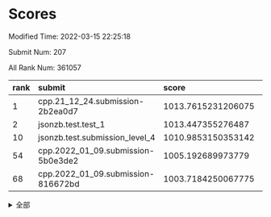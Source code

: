 # Scores

Modified Time: 2022-03-15 22:25:18

Submit Num: 207

All Rank Num: 361057

| rank |               submit               |       score        |       sigma        | pk_num |
| :--- | :--------------------------------- | :----------------- | :----------------- | :----- |
| 1    | cpp.21_12_24.submission-2b2ea0d7   | 1013.7615231206075 | 0.8138442620729058 | 6977   |
| 2    | jsonzb.test.test_1                 | 1013.447355276487  | 0.8195517110439823 | 6973   |
| 10   | jsonzb.test.submission_level_4     | 1010.9853150353142 | 0.7889416489486425 | 6979   |
| 54   | cpp.2022_01_09.submission-5b0e3de2 | 1005.192689973779  | 0.7189108087095    | 6976   |
| 68   | cpp.2022_01_09.submission-816672bd | 1003.7184250067775 | 0.7135492041366311 | 6976   |


<details>
<summary>全部</summary>

| rank |                 submit                 |       score        |       sigma        | pk_num |
| :--- | :------------------------------------- | :----------------- | :----------------- | :----- |
| 1    | cpp.21_12_24.submission-2b2ea0d7       | 1013.7615231206075 | 0.8138442620729058 | 6977   |
| 2    | jsonzb.test.test_1                     | 1013.447355276487  | 0.8195517110439823 | 6973   |
| 3    | gobigger.level_3.submission_level_3_31 | 1012.024821588406  | 0.7825797985201877 | 6976   |
| 4    | gobigger.level_3.submission_level_3_48 | 1011.5485631729714 | 0.7610880832319724 | 6978   |
| 5    | gobigger.level_3.submission_level_3_33 | 1011.0844545448693 | 0.7809518861432955 | 6978   |
| 6    | gobigger.level_3.submission_level_3_42 | 1011.0431551730715 | 0.7704554525670448 | 6977   |
| 7    | gobigger.level_3.submission_level_3_22 | 1011.0205505618678 | 0.766946861220124  | 6974   |
| 8    | gobigger.level_3.submission_level_3_18 | 1011.0028677307091 | 0.7439601582743719 | 6978   |
| 9    | gobigger.level_3.submission_level_3_1  | 1010.986638813432  | 0.7626862428362918 | 6981   |
| 10   | jsonzb.test.submission_level_4         | 1010.9853150353142 | 0.7889416489486425 | 6979   |
| 11   | gobigger.level_3.submission_level_3_40 | 1010.835078347662  | 0.7679745457519911 | 6980   |
| 12   | gobigger.level_3.submission_level_3_16 | 1010.7928192223885 | 0.7496425497322176 | 6976   |
| 13   | gobigger.level_3.submission_level_3_7  | 1010.7777156736811 | 0.7780522960170596 | 6977   |
| 14   | gobigger.level_3.submission_level_3_38 | 1010.7229676588975 | 0.7601414436750851 | 6976   |
| 15   | gobigger.level_3.submission_level_3_44 | 1010.6670695918851 | 0.7556929094276055 | 6976   |
| 16   | gobigger.level_3.submission_level_3_3  | 1010.6092329052656 | 0.7491944132269358 | 6977   |
| 17   | gobigger.level_3.submission_level_3_36 | 1010.5846582576747 | 0.7629116563561045 | 6975   |
| 18   | gobigger.level_3.submission_level_3_39 | 1010.5795927004593 | 0.764770878597157  | 6977   |
| 19   | gobigger.level_3.submission_level_3_43 | 1010.5722732411687 | 0.7610804269093883 | 6974   |
| 20   | gobigger.level_3.submission_level_3_5  | 1010.55735622029   | 0.7851740034327768 | 6973   |
| 21   | gobigger.level_3.submission_level_3_19 | 1010.5116774102161 | 0.768515215133221  | 6974   |
| 22   | gobigger.level_3.submission_level_3_49 | 1010.5002031312071 | 0.7614276258889673 | 6974   |
| 23   | gobigger.level_3.submission_level_3_34 | 1010.4242801029899 | 0.7618366669199488 | 6978   |
| 24   | gobigger.level_3.submission_level_3_10 | 1010.2984715920034 | 0.7568616473001175 | 6978   |
| 25   | gobigger.level_3.submission_level_3_17 | 1010.2835877937869 | 0.7891891944697048 | 6979   |
| 26   | gobigger.level_3.submission_level_3_15 | 1010.2326730960347 | 0.7694353940409736 | 6976   |
| 27   | gobigger.level_3.submission_level_3_47 | 1010.2295481886194 | 0.7729807724138774 | 6971   |
| 28   | gobigger.level_3.submission_level_3_12 | 1010.2071081964237 | 0.7512783591651723 | 6977   |
| 29   | gobigger.level_3.submission_level_3_20 | 1010.2028766844132 | 0.7657603764048546 | 6973   |
| 30   | gobigger.level_3.submission_level_3_45 | 1010.1075522563551 | 0.7702789991235408 | 6976   |
| 31   | gobigger.level_3.submission_level_3_37 | 1010.0875335428816 | 0.7498910805267484 | 6978   |
| 32   | gobigger.level_3.submission_level_3_6  | 1010.0786037911593 | 0.7646232310158323 | 6979   |
| 33   | gobigger.level_3.submission_level_3_23 | 1010.0748148090919 | 0.7693162291766372 | 6980   |
| 34   | gobigger.level_3.submission_level_3_4  | 1010.0714981893043 | 0.7523602288634966 | 6976   |
| 35   | gobigger.level_3.submission_level_3_26 | 1010.0320230895912 | 0.7941430410885375 | 6983   |
| 36   | gobigger.level_3.submission_level_3_30 | 1010.0123579078211 | 0.7454952443167916 | 6977   |
| 37   | gobigger.level_3.submission_level_3_24 | 1009.9532983361241 | 0.7424570835086699 | 6971   |
| 38   | gobigger.level_3.submission_level_3_8  | 1009.8398401828947 | 0.7725698715107789 | 6979   |
| 39   | gobigger.level_3.submission_level_3_27 | 1009.7966607211652 | 0.7629303938658315 | 6976   |
| 40   | gobigger.level_3.submission_level_3_14 | 1009.6286443457043 | 0.7614450822258411 | 6977   |
| 41   | gobigger.level_3.submission_level_3_9  | 1009.5524143893639 | 0.7527849986211178 | 6976   |
| 42   | gobigger.level_3.submission_level_3_25 | 1009.5215054848139 | 0.7414514022017329 | 6976   |
| 43   | gobigger.level_3.submission_level_3_13 | 1009.353207816722  | 0.7502667608288228 | 6976   |
| 44   | gobigger.level_3.submission_level_3_35 | 1009.3506085679578 | 0.7749642920414558 | 6974   |
| 45   | gobigger.level_3.submission_level_3_21 | 1009.2845643057329 | 0.7378523415518297 | 6976   |
| 46   | gobigger.level_3.submission_level_3_0  | 1009.2315470815707 | 0.7483541554691765 | 6978   |
| 47   | gobigger.level_3.submission_level_3_11 | 1009.1817542386985 | 0.7337679455864667 | 6978   |
| 48   | gobigger.level_3.submission_level_3_28 | 1009.0647920292209 | 0.7371610459648049 | 6977   |
| 49   | gobigger.level_3.submission_level_3_29 | 1009.056054449876  | 0.7587925708096345 | 6978   |
| 50   | gobigger.level_3.submission_level_3_46 | 1009.0276851172351 | 0.7504680908860393 | 6974   |
| 51   | gobigger.level_3.submission_level_3_2  | 1008.9945949970772 | 0.7617189767254491 | 6978   |
| 52   | gobigger.level_3.submission_level_3_41 | 1008.5791419309442 | 0.7701809299227275 | 6977   |
| 53   | gobigger.level_3.submission_level_3_32 | 1007.4525446533474 | 0.7411412980482625 | 6977   |
| 54   | cpp.2022_01_09.submission-5b0e3de2     | 1005.192689973779  | 0.7189108087095    | 6976   |
| 55   | gobigger.level_1.submission_level_1_26 | 1004.6881837007691 | 0.7195424537513763 | 6977   |
| 56   | gobigger.level_1.submission_level_1_16 | 1004.6443888302216 | 0.7049715256896455 | 6981   |
| 57   | gobigger.level_1.submission_level_1_48 | 1004.5446660296095 | 0.7098165733418532 | 6974   |
| 58   | gobigger.level_1.submission_level_1_38 | 1004.5089129115205 | 0.7145447601445728 | 6977   |
| 59   | gobigger.level_1.submission_level_1_15 | 1004.2382197539943 | 0.7106128083576422 | 6974   |
| 60   | gobigger.level_1.submission_level_1_40 | 1004.0200868717931 | 0.7238490125074695 | 6978   |
| 61   | gobigger.level_1.submission_level_1_42 | 1004.0145825928922 | 0.7217529511722981 | 6976   |
| 62   | gobigger.level_1.submission_level_1_13 | 1004.0004760201246 | 0.7178871169558538 | 6979   |
| 63   | gobigger.level_1.submission_level_1_6  | 1003.9879277445773 | 0.7163940878029544 | 6987   |
| 64   | gobigger.level_1.submission_level_1_43 | 1003.9853308965926 | 0.7217076027922372 | 6982   |
| 65   | gobigger.level_1.submission_level_1_44 | 1003.8666403566626 | 0.7171147111110592 | 6971   |
| 66   | gobigger.level_1.submission_level_1_12 | 1003.8474973535054 | 0.7137402861305244 | 6979   |
| 67   | gobigger.level_1.submission_level_1_35 | 1003.8244884859079 | 0.7188022622764996 | 6976   |
| 68   | cpp.2022_01_09.submission-816672bd     | 1003.7184250067775 | 0.7135492041366311 | 6976   |
| 69   | gobigger.level_1.submission_level_1_24 | 1003.7144639720084 | 0.7200419074976041 | 6976   |
| 70   | gobigger.level_1.submission_level_1_17 | 1003.7018158116018 | 0.7284088482165257 | 6976   |
| 71   | gobigger.level_1.submission_level_1_11 | 1003.6806071159361 | 0.7110141171268628 | 6981   |
| 72   | gobigger.level_1.submission_level_1_1  | 1003.6551151718523 | 0.7242319260452602 | 6976   |
| 73   | gobigger.level_1.submission_level_1_2  | 1003.6515368727802 | 0.7237171495267505 | 6982   |
| 74   | gobigger.level_1.submission_level_1_14 | 1003.6011189557508 | 0.720228025017782  | 6978   |
| 75   | gobigger.level_1.submission_level_1_46 | 1003.5593140170313 | 0.7187322983392119 | 6977   |
| 76   | gobigger.level_1.submission_level_1_3  | 1003.4714210575252 | 0.7117395455852166 | 6970   |
| 77   | gobigger.level_1.submission_level_1_32 | 1003.3844521289456 | 0.7201930782395054 | 6978   |
| 78   | gobigger.level_1.submission_level_1_47 | 1003.345200804525  | 0.7069398711634347 | 6978   |
| 79   | gobigger.level_1.submission_level_1_23 | 1003.273401979695  | 0.7149147596002893 | 6981   |
| 80   | gobigger.level_1.submission_level_1_25 | 1003.1757895089269 | 0.7144208109817903 | 6979   |
| 81   | gobigger.level_1.submission_level_1_34 | 1003.1699076421596 | 0.7187513194579046 | 6978   |
| 82   | gobigger.level_1.submission_level_1_4  | 1003.1660554101533 | 0.716414314695098  | 6977   |
| 83   | gobigger.level_1.submission_level_1_8  | 1003.1156927230562 | 0.7164907739752726 | 6977   |
| 84   | gobigger.level_1.submission_level_1_37 | 1003.0889339237672 | 0.7185873565601717 | 6971   |
| 85   | gobigger.level_1.submission_level_1_30 | 1003.0859754940891 | 0.7114809487517544 | 6977   |
| 86   | gobigger.level_1.submission_level_1_31 | 1003.0615208477144 | 0.7215384008951982 | 6974   |
| 87   | gobigger.level_1.submission_level_1_20 | 1003.0497797078788 | 0.7094511920719874 | 6972   |
| 88   | gobigger.level_1.submission_level_1_39 | 1003.0014824555302 | 0.7132537477131019 | 6977   |
| 89   | gobigger.level_1.submission_level_1_22 | 1002.9734500730312 | 0.7161250038429469 | 6981   |
| 90   | gobigger.level_1.submission_level_1_10 | 1002.951017445081  | 0.7134862661660007 | 6980   |
| 91   | gobigger.level_1.submission_level_1_33 | 1002.9446204615003 | 0.7138574457251563 | 6978   |
| 92   | gobigger.level_1.submission_level_1_19 | 1002.8152692327815 | 0.7332087222990393 | 6979   |
| 93   | gobigger.level_1.submission_level_1_9  | 1002.797563819535  | 0.7089638602240232 | 6979   |
| 94   | gobigger.level_1.submission_level_1_41 | 1002.7534818961499 | 0.7164819955684114 | 6978   |
| 95   | gobigger.level_1.submission_level_1_21 | 1002.7203311878176 | 0.7102615557878265 | 6976   |
| 96   | gobigger.level_1.submission_level_1_5  | 1002.712902427695  | 0.7150953295229786 | 6980   |
| 97   | gobigger.level_1.submission_level_1_29 | 1002.6764972082304 | 0.718519002454818  | 6976   |
| 98   | gobigger.level_1.submission_level_1_27 | 1002.6518484326999 | 0.7155896509549099 | 6979   |
| 99   | gobigger.level_1.submission_level_1_18 | 1002.6442530531144 | 0.7172059342593219 | 6978   |
| 100  | gobigger.level_1.submission_level_1_49 | 1002.4793043062973 | 0.718539202451661  | 6974   |
| 101  | gobigger.level_1.submission_level_1_7  | 1002.3694809480962 | 0.7069373602011704 | 6978   |
| 102  | gobigger.level_1.submission_level_1_45 | 1002.3649228433948 | 0.7156155316619417 | 6978   |
| 103  | gobigger.level_1.submission_level_1_28 | 1002.1533537000884 | 0.7196505007031704 | 6977   |
| 104  | gobigger.level_1.submission_level_1_36 | 1002.1354604583626 | 0.7190777384428502 | 6977   |
| 105  | gobigger.level_1.submission_level_1_0  | 1001.8074835242909 | 0.7141734692471147 | 6981   |
| 106  | gobigger.random.submission_random_27   | 997.5409790107524  | 0.7001693383631487 | 6972   |
| 107  | gobigger.random.submission_random_33   | 996.8764563009076  | 0.706769214160266  | 6977   |
| 108  | gobigger.random.submission_random_12   | 996.7979510149125  | 0.7099428973729875 | 6977   |
| 109  | gobigger.random.submission_random_4    | 996.7938599522881  | 0.7231101653871244 | 6972   |
| 110  | gobigger.random.submission_random_49   | 996.6785194660895  | 0.7062480002238712 | 6977   |
| 111  | gobigger.random.submission_random_31   | 996.6044096548137  | 0.6977302783612348 | 6976   |
| 112  | gobigger.random.submission_random_23   | 996.5735464249848  | 0.7070446415320439 | 6976   |
| 113  | gobigger.random.submission_random_17   | 996.5720792736498  | 0.7179773609396323 | 6976   |
| 114  | gobigger.random.submission_random_24   | 996.5321813542832  | 0.7113093429061138 | 6982   |
| 115  | gobigger.random.submission_random_22   | 996.4504928991296  | 0.7121361140010974 | 6976   |
| 116  | gobigger.random.submission_random_10   | 996.4215820032483  | 0.7100289771535475 | 6977   |
| 117  | gobigger.random.submission_random_37   | 996.4005085075688  | 0.7202541977266421 | 6978   |
| 118  | gobigger.random.submission_random_14   | 996.3682734218218  | 0.7139985125992697 | 6982   |
| 119  | gobigger.random.submission_random_6    | 996.330741174829   | 0.7182981387031521 | 6978   |
| 120  | gobigger.random.submission_random_25   | 996.2948114963909  | 0.7080277238886898 | 6979   |
| 121  | gobigger.random.submission_random_48   | 996.2935625960896  | 0.699763557274085  | 6977   |
| 122  | gobigger.random.submission_random_45   | 996.2268736140118  | 0.7099885117981806 | 6978   |
| 123  | gobigger.random.submission_random_36   | 996.1970738112603  | 0.713263382373553  | 6977   |
| 124  | gobigger.random.submission_random_46   | 996.0829637904404  | 0.7146357933281536 | 6978   |
| 125  | gobigger.random.submission_random_13   | 996.0541312026423  | 0.7107059703707657 | 6978   |
| 126  | gobigger.random.submission_random_20   | 996.0014025445099  | 0.7085182410599702 | 6978   |
| 127  | gobigger.random.submission_random_47   | 995.9916156497391  | 0.7081543041317879 | 6979   |
| 128  | gobigger.random.submission_random_40   | 995.8560615737797  | 0.703543300525181  | 6971   |
| 129  | gobigger.random.submission_random_16   | 995.8551597528032  | 0.7057772097375531 | 6979   |
| 130  | gobigger.random.submission_random_9    | 995.8056287561229  | 0.7108211658361294 | 6973   |
| 131  | gobigger.random.submission_random_26   | 995.8000285395543  | 0.71209183988455   | 6973   |
| 132  | gobigger.random.submission_random_1    | 995.7782149304364  | 0.7001088310311455 | 6974   |
| 133  | gobigger.random.submission_random_41   | 995.7712549151573  | 0.7127697803766094 | 6978   |
| 134  | gobigger.random.submission_random_19   | 995.7441899670276  | 0.712250299360782  | 6975   |
| 135  | gobigger.random.submission_random_11   | 995.7259612323895  | 0.7175906305472536 | 6973   |
| 136  | gobigger.random.submission_random_29   | 995.7113660048993  | 0.7096045233625156 | 6978   |
| 137  | gobigger.random.submission_random_38   | 995.6780670411491  | 0.7043319077220742 | 6975   |
| 138  | gobigger.random.submission_random_8    | 995.6458005726557  | 0.7208352997049535 | 6978   |
| 139  | gobigger.random.submission_random_28   | 995.6270838440013  | 0.7062978876939493 | 6982   |
| 140  | gobigger.random.submission_random_3    | 995.6155818741731  | 0.715781662143108  | 6977   |
| 141  | gobigger.random.submission_random_15   | 995.5770553370646  | 0.7160210654413655 | 6978   |
| 142  | gobigger.random.submission_random_43   | 995.552497651514   | 0.7123986604623255 | 6979   |
| 143  | gobigger.random.submission_random_5    | 995.5428300184491  | 0.7181664803510412 | 6977   |
| 144  | gobigger.random.submission_random_39   | 995.5314022594506  | 0.7169650917240279 | 6976   |
| 145  | gobigger.random.submission_random_18   | 995.5004353410567  | 0.7097802795179141 | 6978   |
| 146  | gobigger.random.submission_random_0    | 995.4540548402447  | 0.7091644799580733 | 6980   |
| 147  | gobigger.random.submission_random_32   | 995.4118576212168  | 0.7197307357470735 | 6981   |
| 148  | gobigger.random.submission_random_21   | 995.2915308160708  | 0.7116944835763315 | 6980   |
| 149  | gobigger.random.submission_random_30   | 995.2566710131123  | 0.728742167412499  | 6981   |
| 150  | gobigger.random.submission_random_34   | 995.2450059944133  | 0.7202714898697719 | 6979   |
| 151  | gobigger.random.submission_random_42   | 995.22829439466    | 0.7072712855442083 | 6976   |
| 152  | gobigger.random.submission_random_44   | 995.2256096522453  | 0.7170965951895762 | 6974   |
| 153  | gobigger.random.submission_random_2    | 995.1036511496663  | 0.7224203842480683 | 6978   |
| 154  | gobigger.random.submission_random_35   | 994.9758468488009  | 0.7041425354438133 | 6979   |
| 155  | gobigger.random.submission_random_7    | 994.80705554397    | 0.7234322254540885 | 6978   |
| 156  | gobigger.level_2.submission_level_2_33 | 993.8637257759037  | 0.7271329315893457 | 6976   |
| 157  | gobigger.level_2.submission_level_2_9  | 993.7802438524697  | 0.7346933200703977 | 6978   |
| 158  | gobigger.level_2.submission_level_2_29 | 993.4585684633381  | 0.7284006960386715 | 6977   |
| 159  | gobigger.level_2.submission_level_2_8  | 993.4458595086288  | 0.7307743528211523 | 6971   |
| 160  | gobigger.level_2.submission_level_2_28 | 993.406755650288   | 0.7341347312216819 | 6976   |
| 161  | gobigger.level_2.submission_level_2_49 | 993.3587277290862  | 0.7526927981024839 | 6970   |
| 162  | gobigger.level_2.submission_level_2_18 | 993.2696995956861  | 0.7350513343995823 | 6973   |
| 163  | gobigger.level_2.submission_level_2_11 | 993.2022222535492  | 0.7395812890386991 | 6974   |
| 164  | gobigger.level_2.submission_level_2_41 | 993.0450542133301  | 0.7251698175482891 | 6982   |
| 165  | gobigger.level_2.submission_level_2_6  | 993.0186903849334  | 0.7403688552495261 | 6976   |
| 166  | gobigger.level_2.submission_level_2_47 | 993.0069976752715  | 0.7528556805629539 | 6978   |
| 167  | gobigger.level_2.submission_level_2_20 | 992.8111277861254  | 0.7324479336576404 | 6978   |
| 168  | gobigger.level_2.submission_level_2_14 | 992.7984790727018  | 0.7487504055976956 | 6977   |
| 169  | gobigger.level_2.submission_level_2_44 | 992.7942066168855  | 0.7333485368313342 | 6981   |
| 170  | gobigger.level_2.submission_level_2_15 | 992.6688083170736  | 0.7257007725221951 | 6977   |
| 171  | gobigger.level_2.submission_level_2_23 | 992.6237388168624  | 0.7278762243531017 | 6980   |
| 172  | gobigger.level_2.submission_level_2_24 | 992.6144294471477  | 0.7237417660150404 | 6973   |
| 173  | gobigger.level_2.submission_level_2_46 | 992.5435871895876  | 0.730950438374222  | 6983   |
| 174  | gobigger.level_2.submission_level_2_5  | 992.5114611224711  | 0.7434215327604567 | 6977   |
| 175  | gobigger.level_2.submission_level_2_25 | 992.4967852710428  | 0.7400714867421039 | 6974   |
| 176  | gobigger.level_2.submission_level_2_45 | 992.4782164633566  | 0.7589529162627136 | 6975   |
| 177  | gobigger.level_2.submission_level_2_27 | 992.4667171031499  | 0.7554214458042734 | 6975   |
| 178  | gobigger.level_2.submission_level_2_2  | 992.2841999453142  | 0.7465357298480596 | 6979   |
| 179  | gobigger.level_2.submission_level_2_40 | 992.2522586009504  | 0.7309356527720633 | 6977   |
| 180  | gobigger.level_2.submission_level_2_34 | 992.2284966619529  | 0.7629562025026224 | 6979   |
| 181  | gobigger.level_2.submission_level_2_42 | 992.2239268553     | 0.7610437153341898 | 6975   |
| 182  | gobigger.level_2.submission_level_2_21 | 992.1627353545598  | 0.7605357272956167 | 6973   |
| 183  | gobigger.level_2.submission_level_2_13 | 992.1242215639347  | 0.7403071590507782 | 6977   |
| 184  | gobigger.level_2.submission_level_2_7  | 992.0769260872869  | 0.753969826113428  | 6978   |
| 185  | gobigger.level_2.submission_level_2_43 | 991.9681282858437  | 0.7271005619693006 | 6978   |
| 186  | gobigger.level_2.submission_level_2_16 | 991.8170547983183  | 0.759884939783112  | 6978   |
| 187  | gobigger.level_2.submission_level_2_3  | 991.6192375722853  | 0.7425126932682798 | 6979   |
| 188  | gobigger.level_2.submission_level_2_26 | 991.5380588801397  | 0.7284166342796425 | 6977   |
| 189  | gobigger.level_2.submission_level_2_22 | 991.5336168426919  | 0.7504971924096985 | 6981   |
| 190  | gobigger.level_2.submission_level_2_10 | 991.4688341156872  | 0.745214064743548  | 6976   |
| 191  | gobigger.level_2.submission_level_2_17 | 991.3719639981995  | 0.7538181441763896 | 6980   |
| 192  | gobigger.level_2.submission_level_2_4  | 991.1923597625445  | 0.7652509313086989 | 6971   |
| 193  | gobigger.level_2.submission_level_2_1  | 991.189992486018   | 0.7730979933305702 | 6973   |
| 194  | gobigger.level_2.submission_level_2_32 | 991.1043845811952  | 0.7553430185928769 | 6977   |
| 195  | gobigger.level_2.submission_level_2_48 | 991.0246458987141  | 0.7685993077517347 | 6980   |
| 196  | gobigger.level_2.submission_level_2_0  | 990.9344906670948  | 0.7542507028798882 | 6977   |
| 197  | gobigger.level_2.submission_level_2_31 | 990.9027417416813  | 0.7588325526159332 | 6976   |
| 198  | gobigger.level_2.submission_level_2_38 | 990.8369739661431  | 0.7631507952727702 | 6977   |
| 199  | gobigger.level_2.submission_level_2_19 | 990.7445044193005  | 0.7697549892381654 | 6977   |
| 200  | gobigger.level_2.submission_level_2_35 | 990.6434329644886  | 0.7495274095989725 | 6977   |
| 201  | gobigger.level_2.submission_level_2_39 | 990.5954456614451  | 0.7702183761630673 | 6982   |
| 202  | gobigger.level_2.submission_level_2_12 | 990.5622115166516  | 0.7725103583811769 | 6969   |
| 203  | gobigger.level_2.submission_level_2_36 | 990.5238526491136  | 0.7583468667320685 | 6971   |
| 204  | gobigger.level_2.submission_level_2_37 | 990.3420033674126  | 0.7771075132580038 | 6979   |
| 205  | gobigger.level_2.submission_level_2_30 | 989.9901730870625  | 0.769759498834761  | 6974   |
| 206  | gobigger.none.submission_none_0        | 979.2624152424052  | 1.1983352063039239 | 6978   |
| 207  | gobigger.none.submission_none_1        | 974.4146175466185  | 1.6280881260495845 | 6979   |

</details>